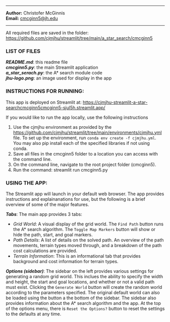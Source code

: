 
---

**Author:** Christofer McGinnis  
**Email:** cmcginn5@jh.edu  

---  

All required files are saved in the folder: https://github.com/cjmjhu/streamlit/tree/main/a_star_search/cmcginn5

### LIST OF FILES 

***README.md***: this readme file  
***cmcginn5.py***: the main Streamlit application  
***a_star_serach.py***: the A* search module code  
***jhu-logo.png***: an image used for display in the app  

### INSTRUCTIONS FOR RUNNING:
This app is deployed on Streamlit at: https://cjmjhu-streamlit-a-star-searchcmcginn5cmcginn5-sjul5h.streamlit.app/ 

If you would like to run the app locally, use the following instructions


1. Use the cjmjhu environment as provided by the https://github.com/cjmjhu/streamlit/tree/main/environments/cjmjhu.yml file. 
To set up the environment, run `conda env create -f cjmjhu.yml`. You may also 
pip install each of the specified libraries if not using conda. 
2. Save all files in the cmcginn5 folder to a location you can access with the command line.
3. On the command line, navigate to the root project folder (cmcginn5).
4. Run the command: streamlit run cmcginn5.py

### USING THE APP:

The Streamlit app will launch in your default web browser. The app
provides instructions and explainanations for use, but the following
is a brief overview of some of the major features.

***Tabs***:
The main app provides 3 tabs:  
* *Grid World*: A visual display of the grid world. The `Find Path` button runs the A\* search algorithm. The `Toggle Map Markers` button will show or hide the path, start, and goal markers.
* *Path Details*: A list of details on the solved path. An overview of the path movements, terrain types moved through, and a breakdown of the path cost calculations are provided.
* *Terrain Information*: This is an informational tab that provides background and cost information for terrain types.  

 
***Options (sidebar)***:
The sidebar on the left provides various settings for generating a random grid world. This inclues the ability to specify the width and height, the start and goal locations, and whether or not a valid path must exist. Clicking the `Generate World` button will create the random world according to the parameters specified. The original default world can also be loaded using the button a the bottom of the sidebar. The sidebar also provides information about the A\* search algorithm and the app.  At the top of the options menu, there is `Reset the Options?` button to reset the settings to the defaults at any time.  